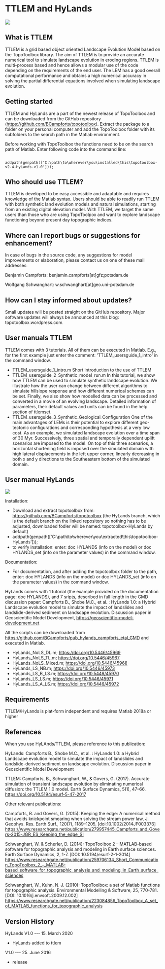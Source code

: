 # TTLEM and HyLands

<img src= "https://github.com/BCampforts/topotoolbox/blob/HyLands/ttlem/Fig_5%20Syntehtic%20DEM.jpg" align=" center" >

## What is TTLEM
TTLEM is a grid based object oriented Landscape Evolution Model based on the TopoToolbox library. The aim of TTLEM is to provide an accurate numerical tool to simulate landscape evolution in eroding regions. TTLEM is multi-process based and hence allows a modular use of the code depending on the requirements of the end user. The LEM has a good overall computational performance and obtains a high numerical accuracy in solving the partial differential equations involved when simulating landscape evolution.

## Getting started
TTLEM and HyLands are a part of the newest release of TopoToolbox and can be downloaded from the GitHub repository (https://github.com/BCampforts/topotoolbox). Extract the package to a folder on your personal computer and add the TopoToolbox folder with its subfolders to the search path in the Matlab environment.

Before working with TopoToolbox the functions need to be on the search 
path of Matlab. Enter following code into the command line:
        
        addpath(genpath(['C:\path\to\wherever\you\installed\this\topotoolbox-v2.4-HyLands-v1.0']));

## Who should use TTLEM?
TTLEM is developed to be easy accessible and adaptable and requires knowledge of the Matlab syntax. Users should be able to readily run TTLEM with both synthetic land evolution models and natural simulations, starting from an existing digital elevation model. With TTLEM, we target the same users than those who are using TopoToolpox and want to explore landscape functioning beyond present day topographic indices.

## Where can I report bugs or suggestions for enhancement?
In case of bugs in the source code, any suggestions for model improvements or elaboration, please contact us on one of these mail addresses:

Benjamin Campforts:     benjamin.campforts[at]gfz;potsdam.de

Wolfgang Schwanghart:   w.schwanghart[at]geo.uni-potsdam.de

## How can I stay informed about updates?
Small updates will be posted straight on the GitHub repository. Major software updates will always be announced at this blog: topotoolbox.wordpress.com.

## User manuals TTLEM
TTLEM comes with 3 tutorials. All of them can be executed in Matlab. E.g., for the first example just enter the comment: 'TTLEM_usersguide_1_intro' in the command window.
- TTLEM_usersguide_1_intro.m Short introduction to the use of TTLEM
- TTLEM_usersguide_2_Synthetic_model_run.m In this tutorial, we show how TTLEM can be used to simulate synthetic landscape evolution. We illustrate how the user can change between different algorithms to simulate hillslope response and how different numerical schemes can be set. Finally, we also show how modelled data can be processed and converted in a movie of an evolving landscape. Detailed information of parameters, their default values and units can be found in the help section of ttlemset.
- TTLEM_usersguide_3_Synthetic_Geological_Configuration One of the main advantages of LEMs is their potential to explore different geo-tectonic configurations and corresponding hypothesis at a  very low cost. As an example, we simulated landscape evolution over a time span of 30 Myr. Successively, three spatial and temporally dependent uplift scenarios are imposed to the model. On top of this three scenarios, a horizontal shortening field is imposed over the simulated domain with high lateral displacements in the left upper corner, linearly decreasing in both x and y directions to the Southeastern bottom of the simulated domain.

## User manual HyLands

<img src= "https://github.com/BCampforts/topotoolbox/blob/HyLands/ttlem/HyLands.jpg" align=" center" >

Installation: 
 - Download and extract topotoolbox from: https://github.com/BCampforts/topotoolbox (the HyLands branch, which is the default branch on the linked repository so nothing has to be adjusted, downloaded fodler will be named: topotoolbox-HyLands by default)
 - addpath(genpath(['C:\path\to\wherever\you\extracted\this\topotoolbox-HyLands']));
 - to verify installation: enter: doc HYLANDS (info on the model) or doc HYLANDS_set (info on the parameter values) in the command window.
 
Documentation: 
 - For documentation, and after adding the topotoolbox folder to the path, enter: doc HYLANDS (info on the model) or doc HYLANDS_set (info on the parameter values) in the command window. 
        

HyLands comes with 1 tutorial (the example provided on the documentation page: doc HYLANDS), and 7 sripts, described in full length in the GMD discussion paper: Campforts B., Shobe M.C., et al. : HyLands 1.0: a Hybrid Landscape evolution model to simulate the impact of landslides and landslide-derived sediment on landscape evolution. Discussion paper in Geoscientific Model Development, https://geoscientific-model-development.net

All the scripts can be downloaded from https://github.com/BCampforts/pub_hylands_campforts_etal_GMD and executed in Matlab. 
- HyLands_NoLS_DL.m;    https://doi.org/10.5446/45969
- HyLands_NoLS_TL.m;    https://doi.org/10.5446/45967
- HyLands_NoLS_Mixed.m; https://doi.org/10.5446/45968
- HyLands_LS_NB.m;      https://doi.org/10.5446/45973
- HyLands_LS_B_LS.m;    https://doi.org/10.5446/45970
- HyLands_LS_LS.m;      https://doi.org/10.5446/45971
- HyLands_LS_A_LS.m;    https://doi.org/10.5446/45972


## Requirements

TTLEM/HyLands is plat-form independent and requires Matlab 2018a or higher 

## References

When you use HyLAnds/TTLEM, please reference to this publication:

 
  HyLands: Campforts B., Shobe M.C., et al. : HyLands 1.0: a Hybrid
  Landscape evolution model to simulate the impact of landslides and
  landslide-derived sediment on landscape evolution. Discussion paper in
  Geoscientific Model Development  
 
  TTLEM: Campforts, B., Schwanghart, W., & Govers, G. (2017). 
  Accurate simulation of transient landscape evolution
  by eliminating numerical diffusion: the TTLEM 1.0 model. Earth Surface
  Dynamics, 5(1), 47–66. https://doi.org/10.5194/esurf-5-47-2017

Other relevant publications: 

Campforts, B. and Govers, G. (2015): Keeping the edge: A numerical method that avoids knickpoint smearing when solving the stream power law, J. Geophys. Res. Earth Surf., 120(7), 1189–1205, [doi:10.1002/2014JF003376] 
https://www.researchgate.net/publication/279957445_Campforts_and_Govers-2015-JGR_ES_Keeping_the_edge_SI

Schwanghart, W. & Scherler, D. (2014): TopoToolbox 2 – MATLAB-based 
software for topographic analysis and modeling in Earth surface sciences. 
Earth Surface Dynamics, 2, 1-7. [DOI: 10.5194/esurf-2-1-2014]
https://www.researchgate.net/publication/259706134_Short_Communication_TopoToolbox_2_-_MATLAB-based_software_for_topographic_analysis_and_modeling_in_Earth_surface_sciences
  
Schwanghart, W., Kuhn, N. J. (2010): TopoToolbox: a set of Matlab 
functions for topographic analysis. Environmental Modelling & Software, 
25, 770-781. [DOI: 10.1016/j.envsoft.2009.12.002]
https://www.researchgate.net/publication/223084856_TopoToolbox_A_set_of_MATLAB_functions_for_topographic_analysis

## Version History

HyLands V1.0 --- 15. March 2020 
- HyLands added to ttlem

V1.0 --- 25. June 2016 
- release
